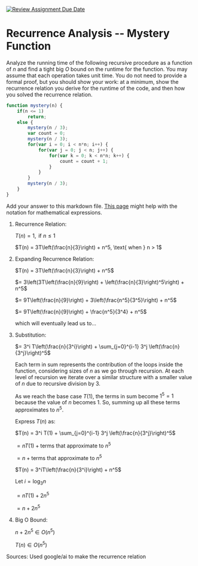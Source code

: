 [![Review Assignment Due Date](https://classroom.github.com/assets/deadline-readme-button-24ddc0f5d75046c5622901739e7c5dd533143b0c8e959d652212380cedb1ea36.svg)](https://classroom.github.com/a/OlW38W4k)
# Recurrence Analysis -- Mystery Function

Analyze the running time of the following recursive procedure as a function of
$n$ and find a tight big $O$ bound on the runtime for the function. You may
assume that each operation takes unit time. You do not need to provide a formal
proof, but you should show your work: at a minimum, show the recurrence relation
you derive for the runtime of the code, and then how you solved the recurrence
relation.

```javascript
function mystery(n) {
    if(n <= 1)
        return;
    else {
        mystery(n / 3);
        var count = 0;
        mystery(n / 3);
        for(var i = 0; i < n*n; i++) {
            for(var j = 0; j < n; j++) {
                for(var k = 0; k < n*n; k++) {
                    count = count + 1;
                }
            }
        }
        mystery(n / 3);
    }
}
```

Add your answer to this markdown file. [This
page](https://docs.github.com/en/get-started/writing-on-github/working-with-advanced-formatting/writing-mathematical-expressions)
might help with the notation for mathematical expressions.

1. Recurrence Relation:

   $T(n) = 1, \text{ if } n \leq 1$
   
   $T(n) = 3T\left(\frac{n}{3}\right) + n^5, \text{ when } n > 1$

2. Expanding Recurrence Relation:

   $T(n) = 3T\left(\frac{n}{3}\right) + n^5$

   $= 3\left(3T\left(\frac{n}{9}\right) + \left(\frac{n}{3}\right)^5\right) + n^5$

   $= 9T\left(\frac{n}{9}\right) + 3\left(\frac{n^5}{3^5}\right) + n^5$

   $= 9T\left(\frac{n}{9}\right) + \frac{n^5}{3^4} + n^5$


   which will eventually lead us to...

4. Substitution:

   $= 3^i T\left(\frac{n}{3^i}\right) + \sum_{j=0}^{i-1} 3^j \left(\frac{n}{3^j}\right)^5$

   Each term in sum represents the contribution of the loops inside the function, considering sizes of $n$ as we go through recursion. At each level of recursion we iterate over a similar structure with a smaller value of    $n$ due to recursive division by 3.

   As we reach the base case $T(1)$, the terms in sum become $1^5 = 1$ because the value of $n$ becomes $1$. So, summing up all these terms approximates to $n^5$.

   Express $T(n)$ as:

   $T(n) = 3^i T(1) + \sum_{j=0}^{i-1} 3^j \left(\frac{n}{3^j}\right)^5$

   $= nT(1) + \text{terms that approximate to } n^5$

   $= n + \text{terms that approximate to } n^5$
   
   $T(n) = 3^iT\left(\frac{n}{3^i}\right) + n^5$

   $\text{Let } i = \log_3{n}$
   
   $= nT(1) + 2n^5$
   
   $= n + 2n^5$


4. Big O Bound:
   
   $n + 2n^5 \in O(n^5)$

   $T(n) \in O(n^5)$

Sources: Used google/ai to make the recurrence relation




